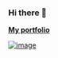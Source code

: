 ### Hi there 👋

**[My portfolio](https://jurij.vercel.app/)**

[![image](https://www.codewars.com/users/Jurij_K/badges/small)](https://www.codewars.com/users/Jurij_K)
